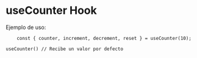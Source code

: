# useCounter Hook

Ejemplo de uso:

```
    const { counter, increment, decrement, reset } = useCounter(10);
```

```
useCounter() // Recibe un valor por defecto
```
